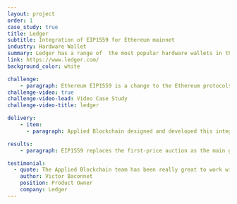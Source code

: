 ```yaml
---
layout: project
order: 1
case_study: true
title: Ledger
subtitle: Integration of EIP1559 for Ethereum mainnet
industry: Hardware Wallet
summary: Ledger has a range of  the most popular hardware wallets in the industry, with  over 2M users in 165 countries. These store a user’s private key enabling them to hold cryptocurrency and sign transactions securely. Ledger provides two different models, the Nano S Plus and Nano X, the latter connecting through Bluetooth,  and both of these  support over 5,500 digital assets. The hardware wallets come equipped with the Ledger Live app, that allows users to buy, sell, own, and invest their crypto assets.
link: https://www.ledger.com/
background_color: white

challenge:
    - paragraph: Ethereum EIP1559 is a change to the Ethereum protocols that allows the user to pay a high gas fee in order for their transaction to be prioritised (or a lower one, for lower priority and longer processing time). Ledger commissioned Applied Blockchain to add support for Ethereum’s EIP1559 in the Ledger live app. With this integration, both the Ledger Live Desktop and Ledger Live Mobile apps allow users to utilise EIP1559 transactions on  Ethereum.
challenge-video: true
challenge-video-lead: Video Case Study
challenge-video-title: ledger

delivery:
    - item:
      - paragraph: Applied Blockchain designed and developed this integration in collaboration with the Ledger Live app product team. The changes were implemented in the transaction generation and signing logic.

results:
    - paragraph: EIP1559 replaces the first-price auction as the main gas fee calculation and embeds an average price for Ethereum transactions. As Ethereum is one of the most popular cryptocurrencies in the Ledger Live app, this feature was highly anticipated by the platform’s users.

testimonial:
  - quote: The Applied Blockchain team has been really great to work with on this project, and we highly recommend them. All the project management side of this was taken care of by them and they were very professional at every stage. They gave us a clear roadmap and vision as to how to deliver this change, ensuring the project ran extremely smoothly. This freed up a lot of time on our side for us to focus on the quality and product side of things, and it was easy working with them to adapt the project around the feedback we received from our users.  
    author: Victor Baconnet
    position: Product Owner
    company: Ledger
---
```

